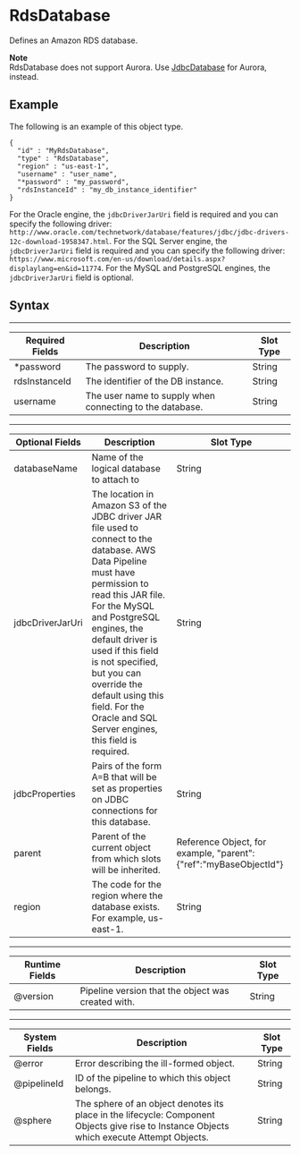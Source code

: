 # RdsDatabase<a name="dp-object-rdsdatabase"></a>

Defines an Amazon RDS database\.

**Note**  
RdsDatabase does not support Aurora\. Use [JdbcDatabase](dp-object-jdbcdatabase.md) for Aurora, instead\.

## Example<a name="rdsdatabase-example"></a>

The following is an example of this object type\.

```
{
  "id" : "MyRdsDatabase",
  "type" : "RdsDatabase",
  "region" : "us-east-1",
  "username" : "user_name",
  "*password" : "my_password",
  "rdsInstanceId" : "my_db_instance_identifier"
}
```

For the Oracle engine, the `jdbcDriverJarUri` field is required and you can specify the following driver: `http://www.oracle.com/technetwork/database/features/jdbc/jdbc-drivers-12c-download-1958347.html`\. For the SQL Server engine, the `jdbcDriverJarUri` field is required and you can specify the following driver: `https://www.microsoft.com/en-us/download/details.aspx?displaylang=en&id=11774`\. For the MySQL and PostgreSQL engines, the `jdbcDriverJarUri` field is optional\.

## Syntax<a name="rdsdatabase-syntax"></a>


****  

| Required Fields | Description | Slot Type | 
| --- | --- | --- | 
| \*password | The password to supply\. | String | 
| rdsInstanceId | The identifier of the DB instance\. | String | 
| username | The user name to supply when connecting to the database\. | String | 


****  

| Optional Fields | Description | Slot Type | 
| --- | --- | --- | 
| databaseName | Name of the logical database to attach to | String | 
| jdbcDriverJarUri | The location in Amazon S3 of the JDBC driver JAR file used to connect to the database\. AWS Data Pipeline must have permission to read this JAR file\. For the MySQL and PostgreSQL engines, the default driver is used if this field is not specified, but you can override the default using this field\. For the Oracle and SQL Server engines, this field is required\. | String | 
| jdbcProperties | Pairs of the form A=B that will be set as properties on JDBC connections for this database\. | String | 
| parent | Parent of the current object from which slots will be inherited\. | Reference Object, for example, "parent":\{"ref":"myBaseObjectId"\} | 
| region | The code for the region where the database exists\. For example, us\-east\-1\. | String | 


****  

| Runtime Fields | Description | Slot Type | 
| --- | --- | --- | 
| @version | Pipeline version that the object was created with\. | String | 


****  

| System Fields | Description | Slot Type | 
| --- | --- | --- | 
| @error | Error describing the ill\-formed object\. | String | 
| @pipelineId | ID of the pipeline to which this object belongs\. | String | 
| @sphere | The sphere of an object denotes its place in the lifecycle: Component Objects give rise to Instance Objects which execute Attempt Objects\. | String | 
